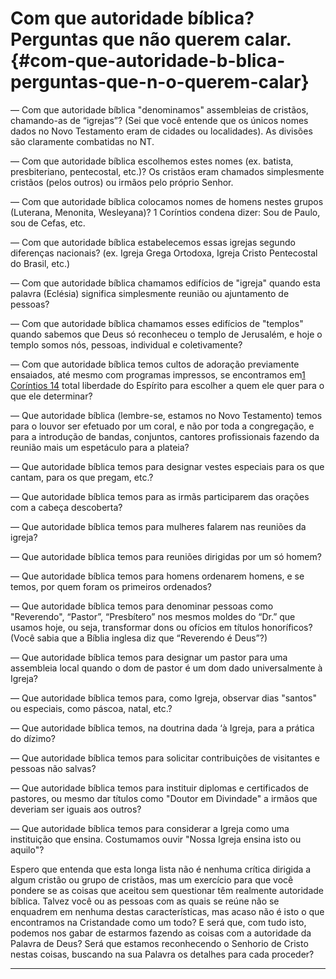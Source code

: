 # Com que autoridade bíblica? Perguntas que não querem calar. {#com-que-autoridade-b-blica-perguntas-que-n-o-querem-calar}

— Com que autoridade bíblica &quot;denominamos&quot; assembleias de cristãos, chamando-as de “igrejas”? (Sei que você entende que os únicos nomes dados no Novo Testamento eram de cidades ou localidades). As divisões são claramente combatidas no NT.

— Com que autoridade bíblica escolhemos estes nomes (ex. batista, presbiteriano, pentecostal, etc.)? Os cristãos eram chamados simplesmente cristãos (pelos outros) ou irmãos pelo próprio Senhor.

— Com que autoridade bíblica colocamos nomes de homens nestes grupos (Luterana, Menonita, Wesleyana)? 1 Coríntios condena dizer: Sou de Paulo, sou de Cefas, etc.

— Com que autoridade bíblica estabelecemos essas igrejas segundo diferenças nacionais? (ex. Igreja Grega Ortodoxa, Igreja Cristo Pentecostal do Brasil, etc.)

— Com que autoridade bíblica chamamos edifícios de &quot;igreja&quot; quando esta palavra (Eclésia) significa simplesmente reunião ou ajuntamento de pessoas?

— Com que autoridade bíblica chamamos esses edifícios de &quot;templos&quot; quando sabemos que Deus só reconheceu o templo de Jerusalém, e hoje o templo somos nós, pessoas, individual e coletivamente?

— Com que autoridade bíblica temos cultos de adoração previamente ensaiados, até mesmo com programas impressos, se encontramos em[1 Coríntios 14](http://bibliaonline.com.br/acf/1co/14) total liberdade do Espírito para escolher a quem ele quer para o que ele determinar?

— Que autoridade bíblica (lembre-se, estamos no Novo Testamento) temos para o louvor ser efetuado por um coral, e não por toda a congregação, e para a introdução de bandas, conjuntos, cantores profissionais fazendo da reunião mais um espetáculo para a plateia?

— Que autoridade bíblica temos para designar vestes especiais para os que cantam, para os que pregam, etc.?

— Que autoridade bíblica temos para as irmãs participarem das orações com a cabeça descoberta?

— Que autoridade bíblica temos para mulheres falarem nas reuniões da igreja?

— Que autoridade bíblica temos para reuniões dirigidas por um só homem?

— Que autoridade bíblica temos para homens ordenarem homens, e se temos, por quem foram os primeiros ordenados?

— Que autoridade bíblica temos para denominar pessoas como &quot;Reverendo&quot;, “Pastor”, “Presbítero” nos mesmos moldes do “Dr.” que usamos hoje, ou seja, transformar dons ou ofícios em títulos honoríficos? (Você sabia que a Bíblia inglesa diz que “Reverendo é Deus”?)

— Que autoridade bíblica temos para designar um pastor para uma assembleia local quando o dom de pastor é um dom dado universalmente à Igreja?

— Que autoridade bíblica temos para, como Igreja, observar dias &quot;santos&quot; ou especiais, como páscoa, natal, etc.?

— Que autoridade bíblica temos, na doutrina dada ‘à Igreja, para a prática do dízimo?

— Que autoridade bíblica temos para solicitar contribuições de visitantes e pessoas não salvas?

— Que autoridade bíblica temos para instituir diplomas e certificados de pastores, ou mesmo dar títulos como &quot;Doutor em Divindade&quot; a irmãos que deveriam ser iguais aos outros?

— Que autoridade bíblica temos para considerar a Igreja como uma instituição que ensina. Costumamos ouvir &quot;Nossa Igreja ensina isto ou aquilo&quot;?

Espero que entenda que esta longa lista não é nenhuma crítica dirigida a algum cristão ou grupo de cristãos, mas um exercício para que você pondere se as coisas que aceitou sem questionar têm realmente autoridade bíblica. Talvez você ou as pessoas com as quais se reúne não se enquadrem em nenhuma destas características, mas acaso não é isto o que encontramos na Cristandade como um todo? E será que, com tudo isto, podemos nos gabar de estarmos fazendo as coisas com a autoridade da Palavra de Deus? Será que estamos reconhecendo o Senhorio de Cristo nestas coisas, buscando na sua Palavra os detalhes para cada proceder?

*****